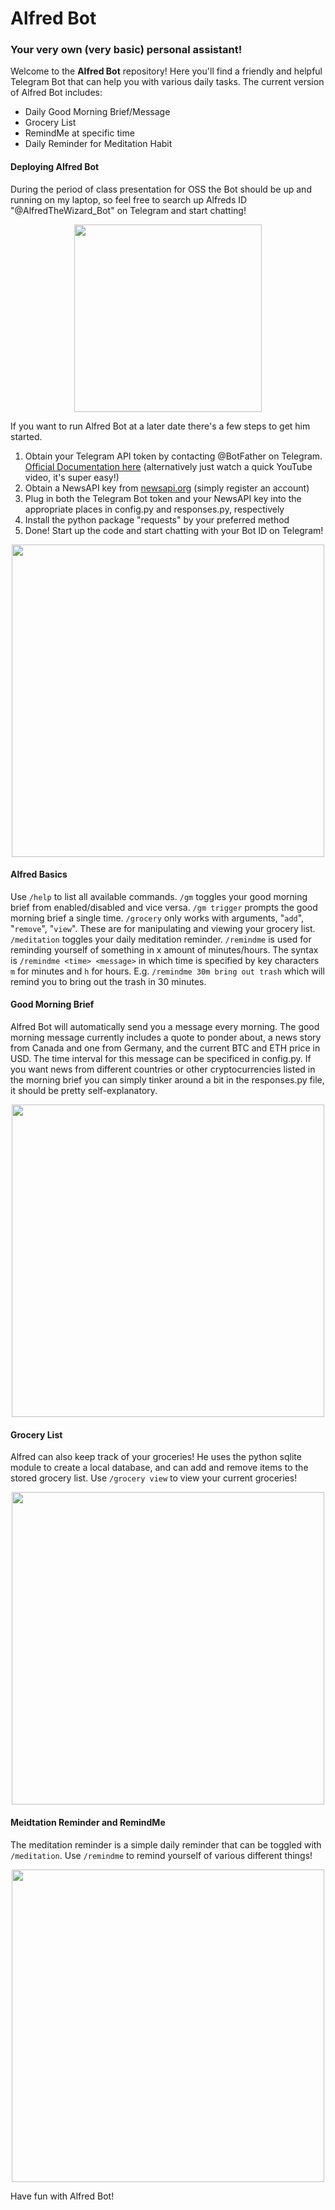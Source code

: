 # Alfred Bot
### Your very own (very basic) personal assistant!

Welcome to the **Alfred Bot** repository! Here you'll find a friendly and helpful Telegram Bot that can help you with various daily tasks. The current version of Alfred Bot includes:
- Daily Good Morning Brief/Message
- Grocery List
- RemindMe at specific time
- Daily Reminder for Meditation Habit

#### Deploying Alfred Bot
During the period of class presentation for OSS the Bot should be up and running on my laptop, so feel free to search up Alfreds ID "@AlfredTheWizard_Bot" on Telegram and start chatting!

<p align="center"><img src= "https://i.imgur.com/FipSOL0.png" width="300"></p>

If you want to run Alfred Bot at a later date there's a few steps to get him started.
1) Obtain your Telegram API token by contacting @BotFather on Telegram. [Official Documentation here](https://core.telegram.org/bots/tutorial#obtain-your-bot-token) (alternatively just watch a quick YouTube video, it's super easy!)
2) Obtain a NewsAPI key from [newsapi.org](https://newsapi.org/) (simply register an account)
3) Plug in both the Telegram Bot token and your NewsAPI key into the appropriate places in config.py and responses.py, respectively
4) Install the python package "requests" by your preferred method
5) Done! Start up the code and start chatting with your Bot ID on Telegram! 

<p align="center"><img src= "https://i.imgur.com/tRTH13p.png" width="500"></p>

#### Alfred Basics
Use ``/help`` to list all available commands.
``/gm`` toggles your good morning brief from enabled/disabled and vice versa. ``/gm trigger`` prompts the good morning brief a single time.
``/grocery`` only works with arguments, "``add``", "``remove``", "``view``". These are for manipulating and viewing your grocery list.
``/meditation`` toggles your daily meditation reminder.
``/remindme`` is used for reminding yourself of something in x amount of minutes/hours. The syntax is ``/remindme <time> <message>`` in which time is specified by key characters ``m`` for minutes and ``h`` for hours. E.g. ``/remindme 30m bring out trash`` which will remind you to bring out the trash in 30 minutes.

#### Good Morning Brief
Alfred Bot will automatically send you a message every morning. The good morning message currently includes a quote to ponder about, a news story from Canada and one from Germany, and the current BTC and ETH price in USD.
The time interval for this message can be specificed in config.py. If you want news from different countries or other cryptocurrencies listed in the morning brief you can simply tinker around a bit in the responses.py file, it should be pretty self-explanatory.

<p align="center"><img src= "https://i.imgur.com/uwWaRkT.png" width="500"></p>


#### Grocery List
Alfred can also keep track of your groceries! He uses the python sqlite module to create a local database, and can add and remove items to the stored grocery list. Use ``/grocery view`` to view your current groceries!

<p align="center"><img src= "https://i.imgur.com/jxQz1OA.png" width="500"></p>


#### Meidtation Reminder and RemindMe
The meditation reminder is a simple daily reminder that can be toggled with ``/meditation``.
Use ``/remindme`` to remind yourself of various different things!

<p align="center"><img src= "https://i.imgur.com/hM2G62h.png" width="500"></p>

Have fun with Alfred Bot!

